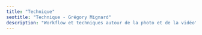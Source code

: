 ```yaml
---
title: "Technique"
seotitle: "Technique - Grégory Mignard"
description: "Workflow et techniques autour de la photo et de la vidéo"
---
```

